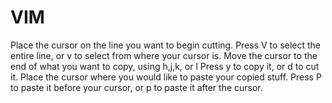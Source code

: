 # VIM


Place the cursor on the line you want to begin cutting.
Press V to select the entire line, or v to select from where your cursor is.
Move the cursor to the end of what you want to copy, using h,j,k, or l
Press y to copy it, or d to cut it.
Place the cursor where you would like to paste your copied stuff.
Press P to paste it before your cursor, or p to paste it after the cursor.